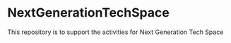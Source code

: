 # NextGenerationTechSpace
This repository is to support the activities for Next Generation Tech Space
